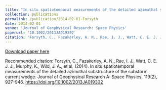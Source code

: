```yaml
---
title: "In situ spatiotemporal measurements of the detailed azimuthal substructure of the substorm current wedge"
collection: publications
permalink: /publication/2014-02-01-Forsyth
date: 2014-02-01
venue: 'Journal of Geophysical Research: Space Physics'
paperurl: '10.1002/2013JA019302'
citation: 'Forsyth, C., Fazakerley, A. N., Rae, I. J., Watt, C. E. J. J., Murphy, K., Wild, J. A., et al. (2014). In situ spatiotemporal measurements of the detailed azimuthal substructure of the substorm current wedge. Journal of Geophysical Research A: Space Physics, 119(2), 927-946. https://doi.org/10.1002/2013JA019302'
---
```

[Download paper here](https://doi.org/10.1002/2013JA019302)

Recommended citation: Forsyth, C., Fazakerley, A. N., Rae, I. J., Watt, C. E. J. J., Murphy, K., Wild, J. A., et al. (2014). In situ spatiotemporal measurements of the detailed azimuthal substructure of the substorm current wedge. Journal of Geophysical Research A: Space Physics, 119(2), 927-946. https://doi.org/10.1002/2013JA019302